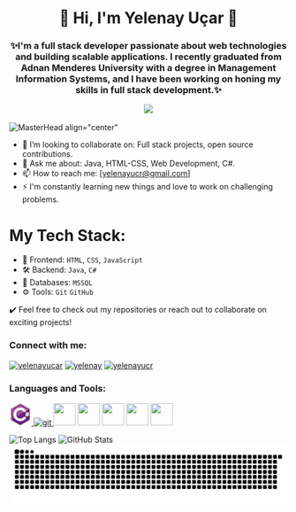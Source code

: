 <h1 align="center">🚀 Hi, I'm Yelenay Uçar 👋</h1>
<h3 align="center">✨I'm a full stack developer passionate about web technologies and building scalable applications. I recently graduated from Adnan Menderes University with a degree in Management Information Systems, and I have been working on honing my skills in full stack development.✨</h3>

<p align="center">
  <a href="https://github.com/yelenayucr/readme-typing-svg">
    <img src="https://readme-typing-svg.demolab.com/?lines=Always%20learning%20new%20things&font=Fira%20Code&center=true&width=440&height=45&color=f75c7e&vCenter=true&pause=1000&size=22" /></a>
</p>

![MasterHead align="center"](https://media3.giphy.com/media/v1.Y2lkPTc5MGI3NjExaGMxbXE3OXN4bW03NWp4YTlpNHkyZGYzNjF3M2F1eW11dGRwZjlpcyZlcD12MV9pbnRlcm5hbF9naWZfYnlfaWQmY3Q9Zw/P0WdWDLyQXQyKTUsot/giphy.gif)
  
- 👯 I’m looking to collaborate on: Full stack projects, open source contributions.
- 💬 Ask me about: Java, HTML-CSS, Web Development, C#.
- 📫 How to reach me: [yelenayucr@gmail.com]
- ⚡ I'm constantly learning new things and love to work on challenging problems.

# My Tech Stack:
- 🎨 Frontend: `HTML`, `CSS`, `JavaScript`
- 🛠️ Backend: `Java`, `C#`
- 💾 Databases: `MSSQL`
- ⚙️ Tools: `Git` `GitHub`
 
 ✔️ Feel free to check out my repositories or reach out to collaborate on exciting projects!

<h3 align="left">Connect with me:</h3>
<p align="left">
<a href="https://linkedin.com/in/yelenayucar" target="blank"><img align="center" src="https://raw.githubusercontent.com/rahuldkjain/github-profile-readme-generator/master/src/images/icons/Social/linked-in-alt.svg" alt="yelenayucar" height="30" width="40" /></a>
<a href="https://stackoverflow.com/users/yelenay" target="blank"><img align="center" src="https://raw.githubusercontent.com/rahuldkjain/github-profile-readme-generator/master/src/images/icons/Social/stack-overflow.svg" alt="yelenay" height="30" width="40" /></a>
<a href="//medium.com/@yelenayucr" target="blank"><img align="center" src="https://raw.githubusercontent.com/rahuldkjain/github-profile-readme-generator/master/src/images/icons/Social/medium.svg" alt="yelenayucr" height="30" width="40" /></a>
</p>
<div>
<h3 align="left">Languages and Tools:</h3>
<p align="left"> 
    <a href="https://www.w3schools.com/cs/" target="_blank" rel="noreferrer"> <img src="https://raw.githubusercontent.com/devicons/devicon/master/icons/csharp/csharp-original.svg" alt="csharp" width="40" height="40"/> </a> 
    <a href="https://git-scm.com/" target="_blank" rel="noreferrer"> <img src="https://www.vectorlogo.zone/logos/git-scm/git-scm-icon.svg" alt="git" width="40" height="40"/> </a> 
    <a href="https://www.w3.org/html/" target="_blank" rel="noreferrer"> 
    <a href="https://programartudo.blogspot.com/2024/05/html-o-que-e-e-qual-sua-funcionalidade.html?m=1" target="_blank"><img loading="lazy" src="https://cdn.jsdelivr.net/gh/devicons/devicon/icons/html5/html5-original.svg" width="40" height="40"/></a> 
    <a href="https://programartudo.blogspot.com/2024/05/css-significado-e-funcionalidade.html?m=1" target="_blank"><img loading="lazy" src="https://cdn.jsdelivr.net/gh/devicons/devicon/icons/css3/css3-original.svg" width="40" height="40"/></a> 
    <a href="https://programartudo.blogspot.com/2024/05/javascript-significado-e-funcionalidade.html?m=1" target="_blank"><img loading="lazy" src="https://cdn.jsdelivr.net/gh/devicons/devicon/icons/javascript/javascript-original.svg" width="40" height="40"/></a> 
    <a href="https://programartudo.blogspot.com/2024/09/github-o-que-e-como-funciona-e-como.html?m=1" target="_blank"><img loading="lazy" src="https://cdn.jsdelivr.net/gh/devicons/devicon/icons/github/github-original.svg" width="40" height="40"/></a> 
    <a href="https://www.canva.com/pt_br/" target="_blank"><img loading="lazy" src="https://cdn.jsdelivr.net/gh/devicons/devicon/icons/canva/canva-original.svg" width="40" height="40"/></a></div>
                                                                                                                                                                                                                                                                               <img src="https://github-readme-stats.vercel.app/api/top-langs/?username=yelenayucr&size_weight=0.0005&count_weight=0.3&layout=compact&theme=radical" alt="Top Langs" width="450">

<img src="https://github-readme-stats.vercel.app/api?username=yelenayucr&show_icons=true&theme=radical" alt="GitHub Stats" width="450">


                                                                                                                                                                                                                                                    
<picture>
  <source media="(prefers-color-scheme: dark)" srcset="https://raw.githubusercontent.com/CagatayAkkas/CagatayAkkas/output/github-contribution-grid-snake-dark.svg">
  <source media="(prefers-color-scheme: light)" srcset="https://raw.githubusercontent.com/CagatayAkkas/CagatayAkkas/output/github-contribution-grid-snake.svg">
  <img alt="github contribution grid snake animation" src="https://raw.githubusercontent.com/CagatayAkkas/CagatayAkkas/output/github-contribution-grid-snake.svg">
</picture>
